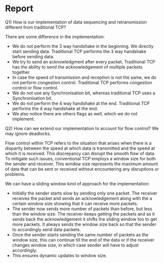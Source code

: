 # Report

Q1) How is our implementation of data sequencing and retransmission different from traditional TCP?

There are some difference in the implementation:

- We do not perform the 3 way handshake in the beginning. We directly start sending data. Traditional TCP performs the 3 way handshake before sending data.
- We try to send an acknowledgment after every packet. Traditional TCP has the ability to send the acknowledgement of multiple packets together.
- In case the speed of transmission and reception is not the same, we do not perform congestion control. Traditional TCP performs congestion control or flow control.
- We do not use any Synchronisation bit, whereas traditional TCP uses a Synchronisation bit.
- We do not perform the 4 way handshake at the end. Traditional TCP performs the 4 way handshake at the end.
- We also notice there are others flags as well, which we do not implement.

Q2) How can we extend our implementation to account for flow control? We may ignore deadlocks.

Flow control within TCP refers to the situation that arises when there is a disparity between the speed at which data is transmitted and the speed at which it is received. This discrepancy can disrupt the smooth flow of data. To mitigate such issues, conventional TCP employs a window size for both the sender and receiver. This window size represents the maximum amount of data that can be sent or received without encountering any disruptions or problems.

We can have a sliding window kind of approach for the implementation:

- Initially the sender starts slow by sending only one packet. The receiver receives the packet and sends an acknowledgement along with the a certain window size showing that it can receive more packets.
- The sender now sends more number of packets than before, but less than the window size. The receiver keeps getting the packets and as it sends back the acknowledgement it shifts the sliding window too to get more packets. It always sends the window size back so that the sender to accordingly send data packets.
- Once the sender starts sending the same number of packets as the window size, this can continue till the end of the data or if the receiver changes window size, in which case sender will have to adjust accordingly.
- This ensures dynamic updates to window size.